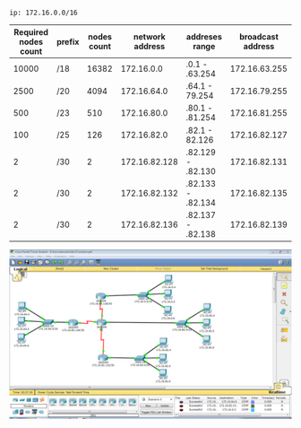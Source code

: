 `ip: 172.16.0.0/16`  

|Required nodes count|prefix|nodes count|network address|addreses range|broadcast address|
|--------------------|------|-----------|---------------|--------------|-----------------|
|10000	|/18	|16382	|172.16.0.0	|.0.1 - .63.254		|172.16.63.255	|
|2500	|/20	|4094	|172.16.64.0	|.64.1 - 79.254		|172.16.79.255	|	
|500	|/23	|510	|172.16.80.0	|.80.1 - .81.254	|172.16.81.255	|
|100	|/25	|126	|172.16.82.0	|.82.1 - 82.126		|172.16.82.127	|
|2	|/30	|2	|172.16.82.128	|.82.129 - .82.130	|172.16.82.131	|
|2	|/30	|2	|172.16.82.132	|.82.133 - .82.134	|172.16.82.135	|
|2	|/30	|2	|172.16.82.136	|.82.137 - .82.138	|172.16.82.139	|

![1.png](images/1.png)
